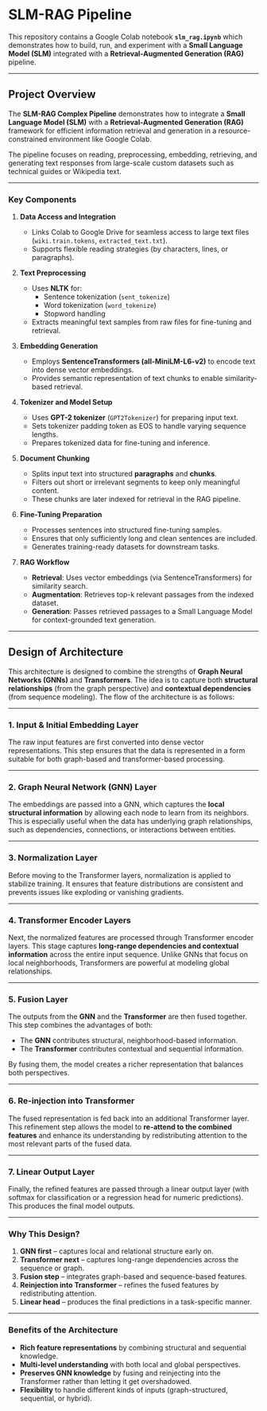# SLM-RAG Pipeline

This repository contains a Google Colab notebook **`slm_rag.ipynb`** which demonstrates how to build, run, and experiment with a **Small Language Model (SLM)** integrated with a **Retrieval-Augmented Generation (RAG)** pipeline. 

---

## Project Overview

The **SLM-RAG Complex Pipeline** demonstrates how to integrate a **Small Language Model (SLM)** with a **Retrieval-Augmented Generation (RAG)** framework for efficient information retrieval and generation in a resource-constrained environment like Google Colab.  

The pipeline focuses on reading, preprocessing, embedding, retrieving, and generating text responses from large-scale custom datasets such as technical guides or Wikipedia text.

---

### Key Components

1. **Data Access and Integration**
   - Links Colab to Google Drive for seamless access to large text files (`wiki.train.tokens`, `extracted_text.txt`).
   - Supports flexible reading strategies (by characters, lines, or paragraphs).

2. **Text Preprocessing**
   - Uses **NLTK** for:
     - Sentence tokenization (`sent_tokenize`)
     - Word tokenization (`word_tokenize`)
     - Stopword handling
   - Extracts meaningful text samples from raw files for fine-tuning and retrieval.

3. **Embedding Generation**
   - Employs **SentenceTransformers (all-MiniLM-L6-v2)** to encode text into dense vector embeddings.
   - Provides semantic representation of text chunks to enable similarity-based retrieval.

4. **Tokenizer and Model Setup**
   - Uses **GPT-2 tokenizer** (`GPT2Tokenizer`) for preparing input text.
   - Sets tokenizer padding token as EOS to handle varying sequence lengths.
   - Prepares tokenized data for fine-tuning and inference.

5. **Document Chunking**
   - Splits input text into structured **paragraphs** and **chunks**.
   - Filters out short or irrelevant segments to keep only meaningful content.
   - These chunks are later indexed for retrieval in the RAG pipeline.

6. **Fine-Tuning Preparation**
   - Processes sentences into structured fine-tuning samples.
   - Ensures that only sufficiently long and clean sentences are included.
   - Generates training-ready datasets for downstream tasks.

7. **RAG Workflow**
   - **Retrieval**: Uses vector embeddings (via SentenceTransformers) for similarity search.
   - **Augmentation**: Retrieves top-k relevant passages from the indexed dataset.
   - **Generation**: Passes retrieved passages to a Small Language Model for context-grounded text generation. 

---

## Design of Architecture

This architecture is designed to combine the strengths of **Graph Neural Networks (GNNs)** and **Transformers**. The idea is to capture both **structural relationships** (from the graph perspective) and **contextual dependencies** (from sequence modeling). The flow of the architecture is as follows:

---

### 1. Input & Initial Embedding Layer
The raw input features are first converted into dense vector representations. This step ensures that the data is represented in a form suitable for both graph-based and transformer-based processing.

---

### 2. Graph Neural Network (GNN) Layer
The embeddings are passed into a GNN, which captures the **local structural information** by allowing each node to learn from its neighbors. This is especially useful when the data has underlying graph relationships, such as dependencies, connections, or interactions between entities.

---

### 3. Normalization Layer
Before moving to the Transformer layers, normalization is applied to stabilize training. It ensures that feature distributions are consistent and prevents issues like exploding or vanishing gradients.

---

### 4. Transformer Encoder Layers
Next, the normalized features are processed through Transformer encoder layers. This stage captures **long-range dependencies and contextual information** across the entire input sequence. Unlike GNNs that focus on local neighborhoods, Transformers are powerful at modeling global relationships.

---

### 5. Fusion Layer
The outputs from the **GNN** and the **Transformer** are then fused together. This step combines the advantages of both:
- The **GNN** contributes structural, neighborhood-based information.  
- The **Transformer** contributes contextual and sequential information.  

By fusing them, the model creates a richer representation that balances both perspectives.

---

###  6. Re-injection into Transformer
The fused representation is fed back into an additional Transformer layer. This refinement step allows the model to **re-attend to the combined features** and enhance its understanding by redistributing attention to the most relevant parts of the fused data.

---

###  7. Linear Output Layer
Finally, the refined features are passed through a linear output layer (with softmax for classification or a regression head for numeric predictions). This produces the final model outputs.

---

###  Why This Design?
1. **GNN first** – captures local and relational structure early on.  
2. **Transformer next** – captures long-range dependencies across the sequence or graph.  
3. **Fusion step** – integrates graph-based and sequence-based features.  
4. **Reinjection into Transformer** – refines the fused features by redistributing attention.  
5. **Linear head** – produces the final predictions in a task-specific manner.  

---

### Benefits of the Architecture
- **Rich feature representations** by combining structural and sequential knowledge.  
- **Multi-level understanding** with both local and global perspectives.  
- **Preserves GNN knowledge** by fusing and reinjecting into the Transformer rather than letting it get overshadowed.  
- **Flexibility** to handle different kinds of inputs (graph-structured, sequential, or hybrid).  

